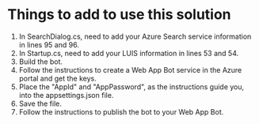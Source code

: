 ﻿# Things to add to use this solution
1. In SearchDialog.cs, need to add your Azure Search service information in lines 95 and 96. 
2. In Startup.cs, need to add your LUIS information in lines 53 and 54.
3. Build the bot.
4. Follow the instructions to create a Web App Bot service in the Azure portal and get the keys.
5. Place the "AppId" and "AppPassword", as the instructions guide you, into the appsettings.json file.
6. Save the file.
7. Follow the instructions to publish the bot to your Web App Bot.
